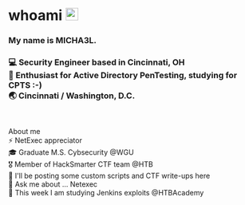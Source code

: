 <div align="left">
  <h1> whoami <img src="https://media.giphy.com/media/hvRJCLFzcasrR4ia7z/giphy.gif" width="25px"></h1>
</div>
 
<p align='center'> 
<div align="left">
<h3>My name is MICHA3L.</h3> 
</div>
<div align="left">
<h3>💻 Security Engineer based in Cincinnati, OH <br>
🌱 Enthusiast for Active Directory PenTesting, studying for CPTS :-)<br>
🌏 Cincinnati / Washington, D.C.</h3> <br>
</div>

About me <br>
⚡ NetExec appreciator <br>
🎓 Graduate M.S. Cybsecurity @WGU<br>
🎖 Member of HackSmarter CTF team @HTB<br>
👀 I'll be posting some custom scripts and CTF write-ups here<br>
💬 Ask me about ... Netexec<br>
🌱 This week I am studying Jenkins exploits @HTBAcademy<br>

<!--
**MICHA3L-36/MICHA3L-36** is a ✨ _special_ ✨ repository because its `README.md` (this file) appears on your GitHub profile.

Here are some ideas to get you started:

- 🔭 I’m currently working on ...
- 🌱 I’m currently learning ...
- 👯 I’m looking to collaborate on ...
- 🤔 I’m looking for help with ...
- 💬 Ask me about ...
- 📫 How to reach me: ...
- 😄 Pronouns: ...
- ⚡ Fun fact: ...
-->
